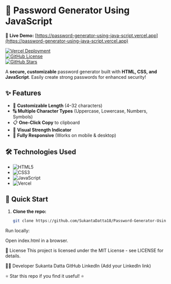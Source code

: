 # 🔐 Password Generator Using JavaScript  

🚀 **Live Demo:** [https://password-generator-using-java-script.vercel.app](https://password-generator-using-java-script.vercel.app)  

[![Vercel Deployment](https://img.shields.io/badge/Deployed_on-Vercel-black?logo=vercel)](https://vercel.com)  
[![GitHub License](https://img.shields.io/github/license/SukantaDatta18/Password-Generator-Using-JavaScript?color=blue)](LICENSE)  
[![GitHub Stars](https://img.shields.io/github/stars/SukantaDatta18/Password-Generator-Using-JavaScript?color=yellow&logo=github)](https://github.com/SukantaDatta18/Password-Generator-Using-JavaScript/stargazers)  

A **secure, customizable** password generator built with **HTML, CSS, and JavaScript**. Easily create strong passwords for enhanced security!  

## ✨ Features  

- 🔧 **Customizable Length** (4–32 characters)  
- 🔠 **Multiple Character Types** (Uppercase, Lowercase, Numbers, Symbols)  
- 📋 **One-Click Copy** to clipboard  
- 🌈 **Visual Strength Indicator**  
- 📱 **Fully Responsive** (Works on mobile & desktop)  

## 🛠️ Technologies Used  

- ![HTML5](https://img.shields.io/badge/-HTML5-E34F26?logo=html5&logoColor=white)  
- ![CSS3](https://img.shields.io/badge/-CSS3-1572B6?logo=css3&logoColor=white)  
- ![JavaScript](https://img.shields.io/badge/-JavaScript-F7DF1E?logo=javascript&logoColor=black)  
- ![Vercel](https://img.shields.io/badge/-Vercel-000000?logo=vercel&logoColor=white)  

## 🚀 Quick Start  

1. **Clone the repo:**  
   ```bash
   git clone https://github.com/SukantaDatta18/Password-Generator-Using-JavaScript.git
Run locally:

Open index.html in a browser.

📜 License
This project is licensed under the MIT License - see LICENSE for details.

👨‍💻 Developer
Sukanta Datta
GitHub
LinkedIn (Add your LinkedIn link)

⭐ Star this repo if you find it useful! ⭐
